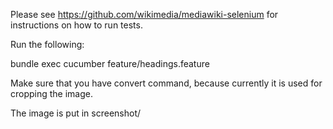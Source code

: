 Please see https://github.com/wikimedia/mediawiki-selenium for instructions on how to run tests.

Run the following: 

bundle exec cucumber feature/headings.feature

Make sure that you have convert command, because currently it is used for cropping the image.

The image is put in screenshot/ 
